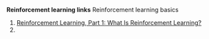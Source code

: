 **Reinforcement learning links**
  Reinforcement learning basics
  1. [Reinforcement Learning, Part 1: What Is Reinforcement Learning?](https://in.mathworks.com/videos/reinforcement-learning-part-1-what-is-reinforcement-learning-1551974943006.html)
  2. 
